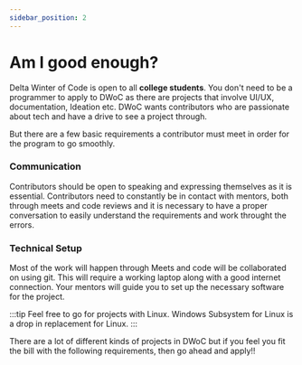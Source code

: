 ```yaml
---
sidebar_position: 2
---
```


# Am I good enough?

Delta Winter of Code is open to all **college students**.  You don't need to be a  programmer to apply to DWoC as there are projects that involve UI/UX, documentation, Ideation etc. DWoC wants contributors who are passionate about tech and have a drive to see a project through.

But there are a few basic requirements a contributor must meet in order for the program to go smoothly.

### Communication

Contributors should be open to speaking and expressing themselves as it is essential. Contributors need to constantly be in contact with mentors, both through meets and code reviews and it is necessary to have a proper conversation to easily understand the requirements and work throught the errors.

### Technical Setup

Most of the work will happen through Meets and code will be collaborated on using git. This will require a working laptop along with a good internet connection. Your mentors will guide you to set up the necessary software for the project.

:::tip
Feel free to go for projects with Linux. Windows Subsystem for Linux is a drop in replacement for Linux.
:::

There are a lot of different kinds of projects in DWoC but if you feel you fit the bill with the following requirements, then go ahead and apply!!

